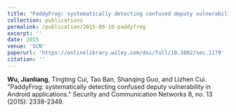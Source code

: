 ```yaml
---
title: "PaddyFrog: systematically detecting confused deputy vulnerability in Android applications"
collection: publications
permalink: /publication/2015-09-10-paddyfrog
excerpt: ''
date: 2015
venue: 'SCN'
paperurl: 'https://onlinelibrary.wiley.com/doi/full/10.1002/sec.1179'
citation: ''
---
```


**Wu, Jianliang**, Tingting Cui, Tao Ban, Shanqing Guo, and Lizhen Cui. "PaddyFrog: systematically detecting confused deputy vulnerability in Android applications." Security and Communication Networks 8, no. 13 (2015): 2338-2349.
